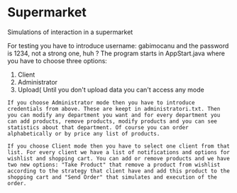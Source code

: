 # Supermarket
Simulations of interaction in a supermarket

  For testing you have to introduce username: gabimocanu and the password is 1234, not a strong one, huh ?
  The program starts in AppStart.java where you have to choose three options:
  1. Client
  2. Administrator
  3. Upload( Until you don't upload data you can't access any mode
  
    If you choose Administrator mode then you have to introduce credentials from above. These are keept in administratori.txt. Then you can modify any department you want and for every department you can add products, remove products, modify products and you can see statistics about that department. Of course you can order alphabetically or by price any list of products.
  
    If you choose Client mode then you have to select one client from that list. For every client we have a list of notifications and options for wishlist and shopping cart. You can add or remove products and we have two new options: "Take Product" that remove a product from wishlist according to the strategy that client have and add this product to the shopping cart and "Send Order" that simulates and execution of the order.
